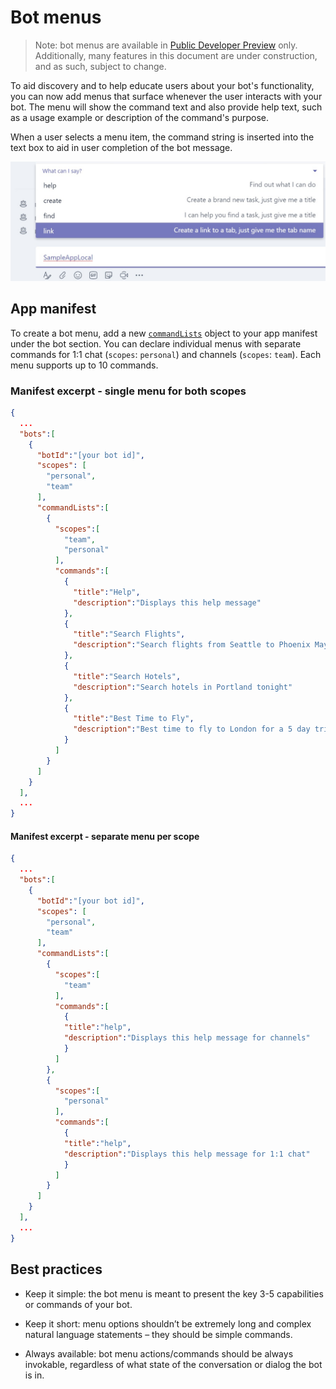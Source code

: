 # Bot menus

>Note: bot menus are available in [Public Developer Preview](publicpreview.md) only.  Additionally, many features in this document are under construction, and as such, subject to change.


To aid discovery and to help educate users about your bot's functionality, you can now add menus that surface whenever the user interacts with your bot. The menu will show the command text and also provide help text, such as a usage example or description of the command's purpose.

When a user selects a menu item, the command string is inserted into the text box to aid in user completion of the bot message.


![Bot menu example](images/Bot/botmenusmall.png)

## App manifest

To create a bot menu, add a new [`commandLists`](schema.md#bots-commandlists) object to your app manifest under the bot section. You can declare individual menus with separate commands for 1:1 chat (`scopes`: `personal`) and channels (`scopes`: `team`). Each menu supports up to 10 commands.

### Manifest excerpt - single menu for both scopes

```json
{
  ...
  "bots":[
    {
      "botId":"[your bot id]",
      "scopes": [
        "personal",
        "team"
      ],
      "commandLists":[
        {
          "scopes":[
            "team",
            "personal"
          ],
          "commands":[
            {
              "title":"Help",
              "description":"Displays this help message"
            },
            {
              "title":"Search Flights",
              "description":"Search flights from Seattle to Phoenix May 2-5 departing after 3pm"
            },
            {
              "title":"Search Hotels",
              "description":"Search hotels in Portland tonight"
            },
            {
              "title":"Best Time to Fly",
              "description":"Best time to fly to London for a 5 day trip this summer"
            }
          ]
        }
      ]
    }
  ],
  ...
}
```

#### Manifest excerpt - separate menu per scope

```json
{
  ...
  "bots":[
    {
      "botId":"[your bot id]",
      "scopes": [
        "personal",
        "team"
      ],
      "commandLists":[
        {
          "scopes":[
            "team"
          ],
          "commands":[
            {
            "title":"help",
            "description":"Displays this help message for channels"
            }
          ]
        },
        {
          "scopes":[
            "personal"
          ],
          "commands":[
            {
            "title":"help",
            "description":"Displays this help message for 1:1 chat"
            }
          ]
        }
      ]
    }
  ],
  ...
}
```

## Best practices

* Keep it simple: the bot menu is meant to present the key 3-5 capabilities or commands of your bot.

* Keep it short: menu options shouldn’t be extremely long and complex natural language statements – they should be simple commands.

* Always available: bot menu actions/commands should be always invokable, regardless of what state of the conversation or dialog the bot is in.